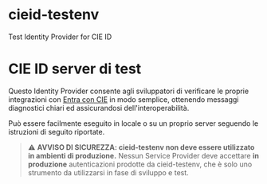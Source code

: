 # cieid-testenv
Test Identity Provider for CIE ID

# CIE ID server di test

Questo Identity Provider consente agli sviluppatori di verificare le proprie integrazioni con [Entra con CIE](https://www.cartaidentita.interno.gov.it/identificazione-digitale/entra-con-cie/) in modo semplice, ottenendo messaggi diagnostici chiari ed assicurandosi dell'interoperabilità.

Può essere facilmente eseguito in locale o su un proprio server seguendo le istruzioni di seguito riportate.

> ⚠️ **AVVISO DI SICUREZZA: cieid-testenv non deve essere utilizzato in
> ambienti di produzione.** Nessun Service Provider deve accettare **in
> produzione** autenticazioni prodotte da cieid-testenv, che è solo uno
> strumento da utilizzarsi in fase di sviluppo e test.
